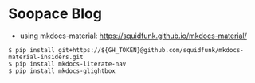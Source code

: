 # Soopace Blog

* using mkdocs-material: https://squidfunk.github.io/mkdocs-material/

```
$ pip install git+https://${GH_TOKEN}@github.com/squidfunk/mkdocs-material-insiders.git
$ pip install mkdocs-literate-nav
$ pip install mkdocs-glightbox
````